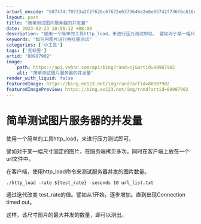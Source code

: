 ```yaml
---
arturl_encode: "687474:70733a2f2f626c6f672e6373646e2e6e65742f736f6c616e38:2f61727469636c652f64657461696c732f3830393837393032"
layout: post
title: "简单测试图片服务器的并发量"
date: 2023-02-23 10:56:12 +08:00
description: "使用一个简单的工具http_load，来进行压力测试即可。 譬如对于某一幅尺寸固定的图片，在服务端拷"
keywords: "如何用图片进行吞吐量测试"
categories: ['小工具']
tags: ['无标签']
artid: "80987902"
image:
    path: https://api.vvhan.com/api/bing?rand=sj&artid=80987902
    alt: "简单测试图片服务器的并发量"
render_with_liquid: false
featuredImage: https://bing.ee123.net/img/rand?artid=80987902
featuredImagePreview: https://bing.ee123.net/img/rand?artid=80987902
---
```


# 简单测试图片服务器的并发量

使用一个简单的工具http_load，来进行压力测试即可。
  
譬如对于某一幅尺寸固定的图片，在服务端拷贝多次。同时在客户端上放在一个url文件中。

在客户端，使用http_load命令来测试服务器并发的图片数量。

```shell
./http_load -rate ${test_rate} -seconds 10 url_list.txt 
```

通过迭代改变 test_rate的值。譬如从1开始，逐步增加。直到出现Connection timed out。
  
这样，该尺寸图片的最大并发的数量，即可以测出。